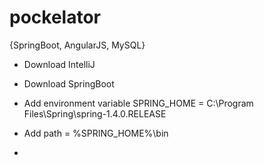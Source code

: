 # pockelator
{SpringBoot, AngularJS, MySQL}

* Download IntelliJ


* Download SpringBoot
* Add environment variable SPRING_HOME = C:\Program Files\Spring\spring-1.4.0.RELEASE
* Add path = %SPRING_HOME%\bin
* 
